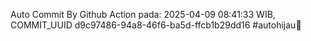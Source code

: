 Auto Commit By Github Action pada: 2025-04-09 08:41:33 WIB, COMMIT_UUID d9c97486-94a8-46f6-ba5d-ffcb1b29dd16 #autohijau🗿
